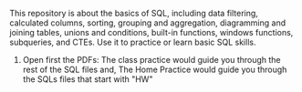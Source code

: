 This repository is about the basics of SQL, including data filtering, calculated columns, sorting, grouping and aggregation, diagramming and joining tables, unions and conditions, 
built-in functions, windows functions, subqueries, and CTEs. Use it to practice or learn basic SQL skills.

1. Open first the PDFs: 
The class practice would guide you through the rest of the SQL files and,
The Home Practice would guide you through the SQLs files that start with "HW"
